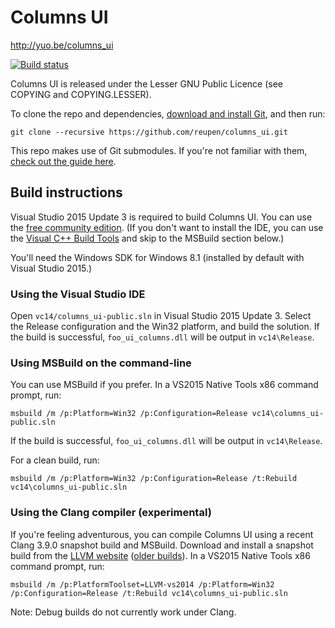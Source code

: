 # Columns UI

http://yuo.be/columns_ui

[![Build status](https://ci.appveyor.com/api/projects/status/h1iqjogb73f3yqp1/branch/master?svg=true)](https://ci.appveyor.com/project/reupen/columns-ui/branch/master)

Columns UI is released under the Lesser GNU Public Licence (see COPYING and COPYING.LESSER).

To clone the repo and dependencies, [download and install Git](https://git-scm.com/downloads), and then run:

`git clone --recursive https://github.com/reupen/columns_ui.git`

This repo makes use of Git submodules. If you're not familiar with them, [check out the guide here](https://git-scm.com/book/en/v2/Git-Tools-Submodules).

## Build instructions

Visual Studio 2015 Update 3 is required to build Columns UI. You can use the [free community edition](https://www.visualstudio.com/en-us/downloads/download-visual-studio-vs.aspx). (If you don't want to install the IDE, you can use the [Visual C++ Build Tools](http://go.microsoft.com/fwlink/?LinkId=691126) and skip to the MSBuild section below.)

You'll need the Windows SDK for Windows 8.1 (installed by default with Visual Studio 2015.)

### Using the Visual Studio IDE
Open `vc14/columns_ui-public.sln` in Visual Studio 2015 Update 3. 
Select the Release configuration and the Win32 platform, and build the solution. 
If the build is successful, `foo_ui_columns.dll` will be output in `vc14\Release`.

### Using MSBuild on the command-line

You can use MSBuild if you prefer. In a VS2015 Native Tools x86 command prompt, run:

```
msbuild /m /p:Platform=Win32 /p:Configuration=Release vc14\columns_ui-public.sln
```

If the build is successful, `foo_ui_columns.dll` will be output in `vc14\Release`.

For a clean build, run:

```
msbuild /m /p:Platform=Win32 /p:Configuration=Release /t:Rebuild vc14\columns_ui-public.sln
```

### Using the Clang compiler (experimental)

If you're feeling adventurous, you can compile Columns UI using a recent Clang 3.9.0 snapshot build and MSBuild. Download and install a snapshot build from the [LLVM website](http://llvm.org/builds/) ([older builds](http://llvm.org/pre-releases/win-snapshots/?C=M;O=A)). In a VS2015 Native Tools x86 command prompt, run:

```
msbuild /m /p:PlatformToolset=LLVM-vs2014 /p:Platform=Win32 /p:Configuration=Release /t:Rebuild vc14\columns_ui-public.sln
```

Note: Debug builds do not currently work under Clang.
